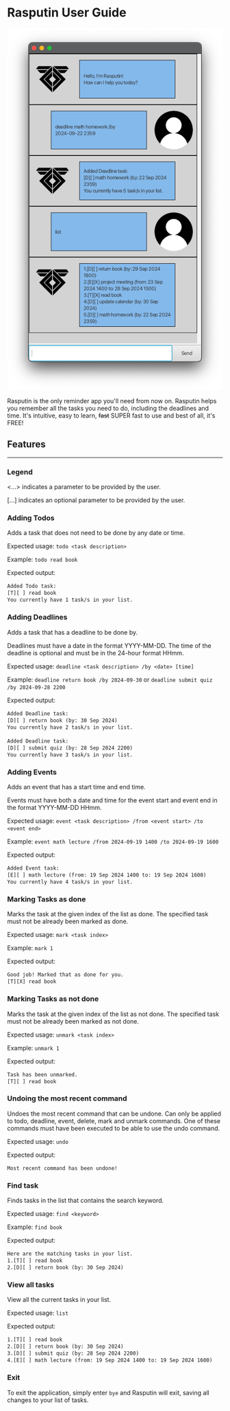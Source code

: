# Rasputin User Guide


![Example of Rasputin in use](Ui.png)

Rasputin is the only reminder app you'll need from now on. 
Rasputin helps you remember all the tasks you need to do, including the deadlines and time. 
It's intuitive, easy to learn, ~~fast~~ SUPER fast to use and best of all, it's FREE!

## Features

---

### Legend

<...> indicates a parameter to be provided by the user.

[...] indicates an optional parameter to be provided by the user.

### Adding Todos

Adds a task that does not need to be done by any date or time.

Expected usage: `todo <task description>`

Example: `todo read book`

Expected output:
```
Added Todo task:
[T][ ] read book
You currently have 1 task/s in your list.
```

### Adding Deadlines

Adds a task that has a deadline to be done by. 

Deadlines must have a date in the format YYYY-MM-DD. 
The time of the deadline is optional and must be in the 24-hour format HHmm.

Expected usage: `deadline <task description> /by <date> [time]`

Example: `deadline return book /by 2024-09-30` or `deadline submit quiz /by 2024-09-28 2200`

Expected output: 
```
Added Deadline task:
[D][ ] return book (by: 30 Sep 2024)
You currently have 2 task/s in your list.

Added Deadline task:
[D][ ] submit quiz (by: 28 Sep 2024 2200)
You currently have 3 task/s in your list.
```

### Adding Events
Adds an event that has a start time and end time.

Events must have both a date and time for the event start and event end in the format YYYY-MM-DD HHmm.

Expected usage: `event <task description> /from <event start> /to <event end>`

Example: `event math lecture /from 2024-09-19 1400 /to 2024-09-19 1600`

Expected output:
```
Added Event task:
[E][ ] math lecture (from: 19 Sep 2024 1400 to: 19 Sep 2024 1600)
You currently have 4 task/s in your list.
```

### Marking Tasks as done
Marks the task at the given index of the list as done.
The specified task must not be already been marked as done.

Expected usage: `mark <task index>`

Example: `mark 1`

Expected output:
```
Good job! Marked that as done for you.
[T][X] read book
```

### Marking Tasks as not done
Marks the task at the given index of the list as not done.
The specified task must not be already been marked as not done.

Expected usage: `unmark <task index>`

Example: `unmark 1`

Expected output:
```
Task has been unmarked.
[T][ ] read book
```

### Undoing the most recent command

Undoes the most recent command that can be undone.
Can only be applied to todo, deadline, event, delete, mark and unmark commands.
One of these commands must have been executed to be able to use the undo command.

Expected usage: `undo`

Expected output:
```
Most recent command has been undone!
```

### Find task

Finds tasks in the list that contains the search keyword.

Expected usage: `find <keyword>`

Example: `find book`

Expected output:
```
Here are the matching tasks in your list.
1.[T][ ] read book
2.[D][ ] return book (by: 30 Sep 2024)
```

### View all tasks

View all the current tasks in your list.

Expected usage: `list`

Expected output:
```
1.[T][ ] read book
2.[D][ ] return book (by: 30 Sep 2024)
3.[D][ ] submit quiz (by: 28 Sep 2024 2200)
4.[E][ ] math lecture (from: 19 Sep 2024 1400 to: 19 Sep 2024 1600)
```


### Exit

To exit the application, simply enter `bye` and Rasputin will exit, saving all changes to your list of tasks.
